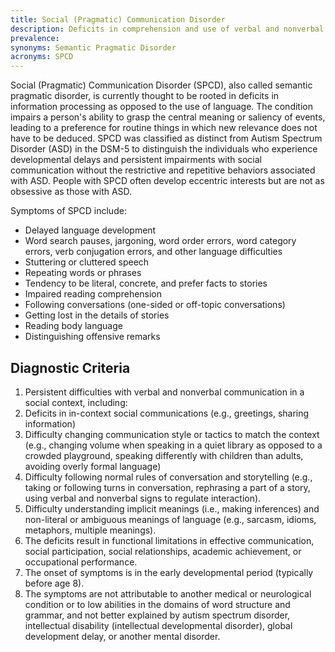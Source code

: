 ```yaml
---
title: Social (Pragmatic) Communication Disorder
description: Deficits in comprehension and use of verbal and nonverbal communication, including problems with non-literal, ambiguous information as well as grammar and sentence structure.
prevalence: 
synonyms: Semantic Pragmatic Disorder
acronyms: SPCD
---
```


Social (Pragmatic) Communication Disorder (SPCD), also called semantic pragmatic disorder, is currently thought to be rooted in deficits in information processing as opposed to the use of language. The condition impairs a person's ability to grasp the central meaning or saliency of events, leading to a preference for routine things in which new relevance does not have to be deduced. SPCD was classified as distinct from Autism Spectrum Disorder (ASD) in the DSM-5 to distinguish the individuals who experience developmental delays and persistent impairments with social communication without the restrictive and repetitive behaviors associated with ASD. People with SPCD often develop eccentric interests but are not as obsessive as those with ASD.  

Symptoms of SPCD include:  
- Delayed language development  
- Word search pauses, jargoning, word order errors, word category errors, verb conjugation errors, and other language difficulties  
- Stuttering or cluttered speech  
- Repeating words or phrases  
- Tendency to be literal, concrete, and prefer facts to stories  
- Impaired reading comprehension  
- Following conversations (one-sided or off-topic conversations)  
- Getting lost in the details of stories  
- Reading body language  
- Distinguishing offensive remarks

## Diagnostic Criteria
1. Persistent difficulties with verbal and nonverbal communication in a social context, including:  
  1. Deficits in in-context social communications (e.g., greetings, sharing information)  
  2. Difficulty changing communication style or tactics to match the context (e.g., changing volume when speaking in a quiet library as opposed to a crowded playground, speaking differently with children than adults, avoiding overly formal language)  
  3. Difficulty following normal rules of conversation and storytelling (e.g., taking or following turns in conversation, rephrasing a part of a story, using verbal and nonverbal signs to regulate interaction).  
  4. Difficulty understanding implicit meanings (i.e., making inferences) and non-literal or ambiguous meanings of language (e.g., sarcasm, idioms, metaphors, multiple meanings).  
2. The deficits result in functional limitations in effective communication, social participation, social relationships, academic achievement, or occupational performance.  
3. The onset of symptoms is in the early developmental period (typically before age 8).  
4. The symptoms are not attributable to another medical or neurological condition or to low abilities in the domains of word structure and grammar, and not better explained by autism spectrum disorder, intellectual disability (intellectual developmental disorder), global development delay, or another mental disorder.  